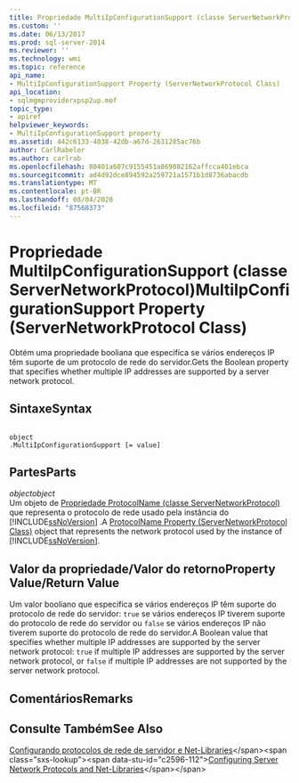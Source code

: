 ```yaml
---
title: Propriedade MultiIpConfigurationSupport (classe ServerNetworkProtocol) | Microsoft Docs
ms.custom: ''
ms.date: 06/13/2017
ms.prod: sql-server-2014
ms.reviewer: ''
ms.technology: wmi
ms.topic: reference
api_name:
- MultiIpConfigurationSupport Property (ServerNetworkProtocol Class)
api_location:
- sqlmgmproviderxpsp2up.mof
topic_type:
- apiref
helpviewer_keywords:
- MultiIpConfigurationSupport property
ms.assetid: 442c6133-4038-42db-a67d-2631285ac76b
author: CarlRabeler
ms.author: carlrab
ms.openlocfilehash: 80401a607c9155451a869082162affcca401ebca
ms.sourcegitcommit: ad4d92dce894592a259721a1571b1d8736abacdb
ms.translationtype: MT
ms.contentlocale: pt-BR
ms.lasthandoff: 08/04/2020
ms.locfileid: "87568373"
---
```

# <a name="multiipconfigurationsupport-property-servernetworkprotocol-class"></a><span data-ttu-id="c2596-102">Propriedade MultiIpConfigurationSupport (classe ServerNetworkProtocol)</span><span class="sxs-lookup"><span data-stu-id="c2596-102">MultiIpConfigurationSupport Property (ServerNetworkProtocol Class)</span></span>
  <span data-ttu-id="c2596-103">Obtém uma propriedade booliana que especifica se vários endereços IP têm suporte de um protocolo de rede do servidor.</span><span class="sxs-lookup"><span data-stu-id="c2596-103">Gets the Boolean property that specifies whether multiple IP addresses are supported by a server network protocol.</span></span>  
  
## <a name="syntax"></a><span data-ttu-id="c2596-104">Sintaxe</span><span class="sxs-lookup"><span data-stu-id="c2596-104">Syntax</span></span>  
  
```  
  
object  
.MultiIpConfigurationSupport [= value]  
```  
  
## <a name="parts"></a><span data-ttu-id="c2596-105">Partes</span><span class="sxs-lookup"><span data-stu-id="c2596-105">Parts</span></span>  
 <span data-ttu-id="c2596-106">*object*</span><span class="sxs-lookup"><span data-stu-id="c2596-106">*object*</span></span>  
 <span data-ttu-id="c2596-107">Um objeto de [Propriedade ProtocolName (classe ServerNetworkProtocol)](servernetworkprotocol-class.md) que representa o protocolo de rede usado pela instância do [!INCLUDE[ssNoVersion](../../../includes/ssnoversion-md.md)] .</span><span class="sxs-lookup"><span data-stu-id="c2596-107">A [ProtocolName Property (ServerNetworkProtocol Class)](servernetworkprotocol-class.md) object that represents the network protocol used by the instance of [!INCLUDE[ssNoVersion](../../../includes/ssnoversion-md.md)].</span></span>  
  
## <a name="property-valuereturn-value"></a><span data-ttu-id="c2596-108">Valor da propriedade/Valor do retorno</span><span class="sxs-lookup"><span data-stu-id="c2596-108">Property Value/Return Value</span></span>  
 <span data-ttu-id="c2596-109">Um valor booliano que especifica se vários endereços IP têm suporte do protocolo de rede do servidor: `true` se vários endereços IP tiverem suporte do protocolo de rede do servidor ou `false` se vários endereços IP não tiverem suporte do protocolo de rede do servidor.</span><span class="sxs-lookup"><span data-stu-id="c2596-109">A Boolean value that specifies whether multiple IP addresses are supported by the server network protocol: `true` if multiple IP addresses are supported by the server network protocol, or `false` if multiple IP addresses are not supported by the server network protocol.</span></span>  
  
## <a name="remarks"></a><span data-ttu-id="c2596-110">Comentários</span><span class="sxs-lookup"><span data-stu-id="c2596-110">Remarks</span></span>  
  
## <a name="see-also"></a><span data-ttu-id="c2596-111">Consulte Também</span><span class="sxs-lookup"><span data-stu-id="c2596-111">See Also</span></span>  
 <span data-ttu-id="c2596-112">[Configurando protocolos de rede de servidor e Net-Libraries](https://msdn.microsoft.com/library/ms177485\(v=sql.100\).aspx)</span><span class="sxs-lookup"><span data-stu-id="c2596-112">[Configuring Server Network Protocols and Net-Libraries](https://msdn.microsoft.com/library/ms177485\(v=sql.100\).aspx)</span></span>  
  
  
